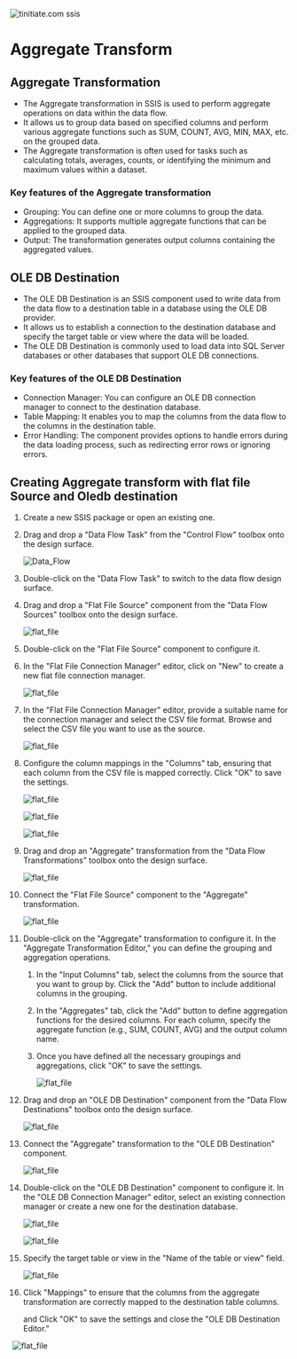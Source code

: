 ![tinitiate.com ssis](/images/tiniaitessis.png)

# Aggregate Transform

## Aggregate Transformation

* The Aggregate transformation in SSIS is used to perform aggregate operations on data within the data flow. 
* It allows us to group data based on specified columns and perform various aggregate functions such as SUM, COUNT, AVG, MIN, MAX, etc. on the grouped data.
* The Aggregate transformation is often used for tasks such as calculating totals, averages, counts, or identifying the minimum and maximum values within a dataset.

### Key features of the Aggregate transformation

- Grouping: You can define one or more columns to group the data.
- Aggregations: It supports multiple aggregate functions that can be applied to the grouped data.
- Output: The transformation generates output columns containing the aggregated values.

## OLE DB Destination

* The OLE DB Destination is an SSIS component used to write data from the data flow to a destination table in a database using the OLE DB provider.
*  It allows us to establish a connection to the destination database and specify the target table or view where the data will be loaded.
* The OLE DB Destination is commonly used to load data into SQL Server databases or other databases that support OLE DB connections.

### Key features of the OLE DB Destination

- Connection Manager: You can configure an OLE DB connection manager to connect to the destination database.
- Table Mapping: It enables you to map the columns from the data flow to the columns in the destination table.
- Error Handling: The component provides options to handle errors during the data loading process, such as redirecting error rows or ignoring errors.

## Creating Aggregate transform with flat file Source and Oledb  destination 

1. Create a new SSIS package or open an existing one.

2. Drag and drop a "Data Flow Task" from the "Control Flow" toolbox onto the design surface.

   ![Data_Flow](/images/Data_Flow.png)

3. Double-click on the "Data Flow Task" to switch to the data flow design surface.

4. Drag and drop a "Flat File Source" component from the "Data Flow Sources" toolbox onto the design surface.

   ![flat_file](/images/flat_file.png)

5. Double-click on the "Flat File Source" component to configure it.

6. In the "Flat File Connection Manager" editor, click on "New" to create a new flat file connection manager.

   ![flat_file](/images/Aggregates/image-3.png)

7. In the "Flat File Connection Manager" editor, provide a suitable name for the connection manager and select the CSV file format. Browse and select the CSV file you want to use as the source.

   ![flat_file](/images/Aggregates/image-4.png)

8. Configure the column mappings in the "Columns" tab, ensuring that each column from the CSV file is mapped correctly. Click "OK" to save the settings.

   ![flat_file](/images/Aggregates/image-5.png)

   ![flat_file](/images/Aggregates/image-6.png)

   ![flat_file](/images/Aggregates/image-7.png)

9. Drag and drop an "Aggregate" transformation from the "Data Flow Transformations" toolbox onto the design surface. 

   ![flat_file](/images/Aggregates/image-8.png)

10. Connect the "Flat File Source" component to the "Aggregate" transformation.

    ![flat_file](/images/Aggregates/image-9.png)

11. Double-click on the "Aggregate" transformation to configure it. In the "Aggregate Transformation Editor," you can define the grouping and aggregation operations.

    1. In the "Input Columns" tab, select the columns from the source that you want to group by. Click the "Add" button to include additional columns in the grouping.

    2. In the "Aggregates" tab, click the "Add" button to define aggregation functions for the desired columns. For each column, specify the aggregate function (e.g., SUM, COUNT, AVG) and the output column name.

    3. Once you have defined all the necessary groupings and aggregations, click "OK" to save the settings.

       ![flat_file](/images/Aggregates/image-10.png)

12. Drag and drop an "OLE DB Destination" component from the "Data Flow Destinations" toolbox onto the design surface. 

    ![flat_file](/images/Aggregates/image-11.png)

13. Connect the "Aggregate" transformation to the "OLE DB Destination" component.

    ![flat_file](/images/Aggregates/image-12.png)

14. Double-click on the "OLE DB Destination" component to configure it. In the "OLE DB Connection Manager" editor, select an existing connection manager or create a new one for the destination database.

    ![flat_file](/images/Aggregates/image-14.png)

    ![flat_file](/images/Aggregates/image-15.png)

15. Specify the target table or view in the "Name of the table or view" field.

    ![flat_file](/images/Aggregates/image-16.png)

16. Click "Mappings" to ensure that the columns from the aggregate transformation are correctly mapped to the destination table columns.

    and Click "OK" to save the settings and close the "OLE DB Destination Editor."

​	   ![flat_file](/images/Aggregates/count.png)
